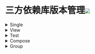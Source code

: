 # 三方依赖库版本管理[![](https://jitpack.io/v/qiushui95/LibDependency.svg)](https://jitpack.io/#qiushui95/LibDependency)
  
<details>  
<summary>Single</summary>  
  
>[AliOss](https://help.aliyun.com/document_detail/32043.html)(阿里云存储)  
>>implementation("com.aliyun.dpa:oss-android-sdk:2.9.11")  
  
>[AliPush](https://help.aliyun.com/document_detail/190009.html?spm=a2c4g.11174283.3.2.52eb6d163QVxjG)(阿里推送)  
>>implementation("com.aliyun.ams:alicloud-android-push:3.7.4")  
  
>[AndroidUtil](https://github.com/Blankj/AndroidUtilCode)(多功能工具包)  
>>implementation("com.blankj:utilcodex:1.31.0")  
  
>[Annotation](https://developer.android.com/jetpack/androidx/releases/annotation)(Annotation)  
>>implementation("androidx.annotation:annotation:1.3.0")  
  
>[Appcompat](https://developer.android.com/jetpack/androidx/releases/appcompat)  
>>implementation("androidx.appcompat:appcompat:1.4.1")  
  
>[Background](https://github.com/JavaNoober/BackgroundLibrary)(背景生成工具库)  
>>implementation("com.github.JavaNoober.BackgroundLibrary:libraryx:1.7.4")  
  
>[BasePopup](https://github.com/razerdp/BasePopup)(弹窗)  
>>implementation("io.github.razerdp:BasePopup:3.2.0")  
  
>[ColorKtx](https://github.com/JorgeCastilloPrz/AndroidColorX)(颜色帮助库)  
>>implementation("me.jorgecastillo:androidcolorx:0.2.0")  
  
>[DateTimePicker](https://github.com/loperSeven/DateTimePicker)(时间选择器)  
>>implementation("com.github.loperSeven:DateTimePicker:0.5.7")  
  
>[EasyFloat](https://github.com/princekin-f/EasyFloat)(悬浮窗)  
>>implementation("com.github.princekin-f:EasyFloat:2.0.4")  
  
>[ImagePicker](https://github.com/yangpeixing/YImagePicker)(多媒体选择库)  
>>implementation("com.ypx.yimagepicker:androidx:3.1.4")  
  
>[ImageWatcher](https://github.com/iielse/imageviewer)(图片预览框架)  
>>implementation("com.github.iielse:imageviewer:2.1.11")  
  
>[JodaTime](https://github.com/JodaOrg/joda-time)(时间处理库)  
>>implementation("joda-time:joda-time:2.10.14")  
  
>[LeakCanary](https://square.github.io/leakcanary/getting_started/)(内存泄露监控)  
>>implementation("com.squareup.leakcanary:leakcanary-android:2.9.1")  
  
>[Mmkv](https://github.com/Tencent/MMKV/blob/master/README_CN.md)(持久KV数据存储)  
>>implementation("com.tencent:mmkv-static:1.2.13")  
  
>[PermissionX](https://github.com/guolindev/PermissionX)(权限请求)  
>>implementation("com.guolindev.permissionx:permissionx:1.6.3")  
  
>[Paging](https://developer.android.com/jetpack/androidx/releases/paging)(分页请求)  
>>implementation("androidx.paging:paging-runtime-ktx:3.1.1")  
  
>[QrScanner](https://github.com/jenly1314/ZXingLite)(二维码扫描)  
>>implementation("com.github.jenly1314:zxing-lite:2.1.1")  
  
>[Startup](https://github.com/qiushui95/AndroidInitializer)(app启动初始化)  
>>implementation("com.github.qiushui95:AndroidInitializer:1.0.9")  
  
>[Store](https://github.com/dropbox/Store)(多数据源)  
>>implementation("com.dropbox.mobile.store:store4:4.0.5")  
  
>[WeChat](https://developers.weixin.qq.com/doc/oplatform/Mobile_App/Resource_Center_Homepage.html)(微信开发Sdk)  
>>implementation("com.tencent.mm.opensdk:wechat-sdk-android-without-mta:6.8.0")  
  
>[XCrash](https://github.com/iqiyi/xCrash/blob/master/README.zh-CN.md)(奔溃日志收集)  
>>implementation("com.iqiyi.xcrash:xcrash-android-lib:3.1.0")  
  
>[Profiler](https://github.com/itkacher/OkHttpProfiler)(AS OkHttp 拦截器)  
>>implementation("com.localebro:okhttpprofiler:1.0.8")  
  
>[MavenPublish](https://github.com/vanniktech/gradle-maven-publish-plugin)(Maven上传)  
>>implementation("com.vanniktech:gradle-maven-publish-plugin:0.19.0")  
  
>[Serialization](https://github.com/Kotlin/kotlinx.serialization)(Json序列化)  
>>implementation("org.jetbrains.kotlinx:kotlinx-serialization-json:1.3.2")  
  
>[Zip4J](https://github.com/srikanth-lingala/zip4j)(zip压缩相关)  
>>implementation("net.lingala.zip4j:zip4j:2.10.0")  
  
</details>  
  
<details>  
<summary>View</summary>  
  
>[AgentWeb](https://github.com/Justson/AgentWeb)(浏览器)  
>>implementation("com.github.Justson.AgentWeb:agentweb-core:v4.1.9-androidx")  
  
>[BannerView](https://github.com/xiaohaibin/XBanner/tree/androidX)(轮播控件)  
>>implementation("com.github.xiaohaibin:XBanner:androidx_v1.2.8")  
  
>[BlurView](https://github.com/Dimezis/BlurView)(高斯模糊)  
>>implementation("com.github.Dimezis:BlurView:version-2.0.0")  
  
>[BottomNavigation](https://github.com/Ashok-Varma/BottomNavigation)(底部导航)  
>>implementation("com.ashokvarma.android:bottom-navigation-bar:2.2.0")  
  
>[BottomTab](https://github.com/tyzlmjj/PagerBottomTabStrip)(底部导航)  
>>implementation("me.majiajie:pager-bottom-tab-strip:2.4.0")  
  
>[ConstraintLayout](https://developer.android.com/jetpack/androidx/releases/constraintlayout)(约束布局)  
>>implementation("androidx.constraintlayout:constraintlayout:2.1.3")  
  
>[CornerView](https://github.com/csdn-mobile/RoundView)(圆角控件)  
>>implementation("io.github.csdn-mobile:RoundView:1.7.1")  
  
>[FlexBox](https://github.com/google/flexbox-layout)(流式布局)  
>>implementation("com.google.android.flexbox:flexbox:3.0.0")  
  
>[FormatterEdit](https://github.com/dkzwm/FormatEditText)(输入格式化控件)  
>>implementation("com.github.dkzwm:fet-core:0.2.1")  
  
>[LottieView](https://github.com/airbnb/lottie-android)(动画框架)  
>>implementation("com.airbnb.android:lottie:5.1.1")  
  
>[Material](https://github.com/material-components/material-components-android)  
>>implementation("com.google.android.material:material:1.5.0")  
  
>[PdfViewer](https://github.com/barteksc/AndroidPdfViewer)(pdf查看)  
>>implementation("com.github.mhiew:android-pdf-viewer:3.2.0-beta.2")  
  
>[PhotoView](https://github.com/Baseflow/PhotoView)(图片预览)  
>>implementation("com.github.chrisbanes:PhotoView:2.3.0")  
  
>[PinView](https://github.com/ChaosLeung/PinView)(密码输入框)  
>>implementation("io.github.chaosleung:pinview:1.4.4")  
  
>[RecyclerView](https://developer.android.com/jetpack/androidx/releases/recyclerview)  
>>implementation("androidx.recyclerview:recyclerview:1.2.1")  
  
>[RecyclerViewDivider](https://github.com/fondesa/recycler-view-divider)(RecyclerView分割线)  
>>implementation("com.github.fondesa:recycler-view-divider:3.5.0")  
  
>[RecyclerViewSnap](https://github.com/rubensousa/GravitySnapHelper)(RecyclerView分割线)  
>>implementation("com.github.rubensousa:gravitysnaphelper:2.2.2")  
  
>[SwipeRefreshLayout](https://developer.android.com/jetpack/androidx/releases/swiperefreshlayout)(下拉刷新控件)  
>>implementation("androidx.swiperefreshlayout:swiperefreshlayout:1.2.0-alpha01")  
  
>[SwitchButton](https://github.com/kyleduo/SwitchButton)(开关按钮)  
>>implementation("com.kyleduo.switchbutton:library:2.1.0")  
  
>[ViewPager2](https://developer.android.com/jetpack/androidx/releases/viewpager2)  
>>implementation("androidx.viewpager2:viewpager2:1.1.0-beta01")  
  
>[TabLayout](https://github.com/angcyo/DslTabLayout)  
>>implementation("com.github.angcyo.DslTablayout:TabLayout:3.2.1")  
  
>[TabLayoutVp2](https://github.com/angcyo/DslTabLayout)  
>>implementation("com.github.angcyo.DslTablayout:ViewPager2Delegate:3.2.1")  
  
</details>  
  
<details>  
<summary>Test</summary>  
  
>[Espresso](https://mvnrepository.com/artifact/androidx.test.espresso/espresso-core)(UI自动化测试)  
>>androidTestImplementation("androidx.test.espresso:espresso-core:3.4.0")  
  
>[Junit](https://mvnrepository.com/artifact/org.junit.jupiter/junit-jupiter)(单元测试)  
>>testImplementation("org.junit.jupiter:junit-jupiter:5.8.2")  
  
>[JunitExt](https://mvnrepository.com/artifact/androidx.test.ext/junit-ktx)(单元测试扩展)  
>>testImplementation("androidx.test.ext:junit-ktx:1.1.3")  
  
</details>  
  
<details>  
<summary>Compose</summary>  
  
>[ConstraintLayout](https://developer.android.com/jetpack/androidx/releases/constraintlayout)(Compose约束布局)  
>>implementation(androidx.constraintlayout:constraintlayout-compose:1.0.0)  
  
>[NavigationAnimation](https://github.com/fornewid/material-motion-compose)(Compose导航动画)  
>>implementation(com.github.fornewid:material-motion-compose:0.8.1)  
  
>[ViewModel](https://developer.android.com/jetpack/androidx/releases/lifecycle)  
>>implementation(androidx.lifecycle:lifecycle-viewmodel-compose:2.5.0-beta01)  
  
>[Accompanist](https://github.com/google/accompanist)  
>>implementation("com.google.accompanist:accompanist-appcompat-theme:0.23.1")  
>>implementation("com.google.accompanist:accompanist-drawablepainter:0.23.1")  
>>implementation("com.google.accompanist:accompanist-flowlayout:0.23.1")  
>>implementation("com.google.accompanist:accompanist-insets:0.23.1")  
>>implementation("com.google.accompanist:accompanist-navigation-animation:0.23.1")  
>>implementation("com.google.accompanist:accompanist-navigation-material:0.23.1")  
>>implementation("com.google.accompanist:accompanist-pager:0.23.1")  
>>implementation("com.google.accompanist:accompanist-permissions:0.23.1")  
>>implementation("com.google.accompanist:accompanist-placeholder:0.23.1")  
>>implementation("com.google.accompanist:accompanist-placeholder-material:0.23.1")  
>>implementation("com.google.accompanist:accompanist-swiperefresh:0.23.1")  
>>implementation("com.google.accompanist:accompanist-systemuicontroller:0.23.1")  
  
>[Official](https://developer.android.com/jetpack/androidx/releases/compose)(Compose官方)  
>>implementation("androidx.compose.animation:animation:1.1.1")  
>>implementation("androidx.compose.compiler:compiler:1.1.1")  
>>implementation("androidx.compose.foundation:foundation:1.1.1")  
>>implementation("androidx.compose.runtime:runtime-livedata:1.1.1")  
>>implementation("androidx.compose.material:material:1.1.1")  
>>implementation("androidx.compose.material:material-icons-core:1.1.1")  
>>implementation("androidx.compose.material:material-icons-extended:1.1.1")  
>>implementation("androidx.compose.ui:ui-tooling-preview:1.1.1")  
>>androidTestImplementation("androidx.compose.ui:ui-test-junit4:1.1.1")  
>>implementation("androidx.compose.ui:ui:1.1.1")  
>>implementation("androidx.compose.ui:ui-tooling:1.1.1")  
  
</details>  
  
<details>  
<summary>Group</summary>  
  
>[Activity](https://developer.android.com/jetpack/androidx/releases/activity)  
>>implementation("androidx.activity:activity-ktx:1.5.0-beta01")  
>>implementation("androidx.activity:activity-compose:1.5.0-beta01")  
  
>[CameraX](https://developer.android.com/jetpack/androidx/releases/camera)(相机相关)  
>>implementation("androidx.camera:camera-camera2:1.1.0-beta03")  
>>implementation("androidx.camera:camera-core:1.1.0-beta03")  
>>implementation("androidx.camera:camera-lifecycle:1.1.0-beta03")  
>>implementation("androidx.camera:camera-video:1.1.0-beta03")  
>>implementation("androidx.camera:camera-view:1.1.0-beta03")  
>>implementation("androidx.camera:camera-extensions:1.1.0-beta03")  
  
>[Chucker](https://github.com/ChuckerTeam/chucker)(网络请求监控)  
>>debugImplementation("com.github.chuckerteam.chucker:library:3.5.2")  
>>releaseImplementation("com.github.chuckerteam.chucker:library-no-op:3.5.2")  
  
>[Coil](https://coil-kt.github.io/coil/README-zh/)(图片加载)  
>>implementation("io.coil-kt:coil:2.0.0-rc03")  
>>implementation("io.coil-kt:coil-compose:2.0.0-rc03")  
>>implementation("io.coil-kt:coil-svg:2.0.0-rc03")  
>>implementation("io.coil-kt:coil-gif:2.0.0-rc03")  
>>implementation("io.coil-kt:coil-video:2.0.0-rc03")  
  
>[Core](https://developer.android.com/jetpack/androidx/releases/core)  
>>implementation("androidx.core:core-ktx:1.8.0-beta01")  
>>implementation("androidx.core:core-splashscreen:1.0.0-beta02")  
  
>[Coroutines](https://github.com/Kotlin/kotlinx.coroutines)(协程)  
>>implementation("org.jetbrains.kotlinx:kotlinx-coroutines-android:1.6.1")  
>>testImplementation("org.jetbrains.kotlinx:kotlinx-coroutines-test:1.6.1")  
  
>[Download](https://github.com/AriaLyy/Aria)(下载)  
>>implementation("me.laoyuyu.aria:core:3.8.16")  
>>implementation("me.laoyuyu.aria:ftp:3.8.16")  
>>implementation("me.laoyuyu.aria:sftp:3.8.16")  
>>implementation("me.laoyuyu.aria:m3u8:3.8.16")  
>>kapt("me.laoyuyu.aria:compiler:3.8.16")  
  
>[Epoxy](https://github.com/airbnb/epoxy)  
>>implementation("com.airbnb.android:epoxy:5.0.0-beta05")  
>>ksp("com.airbnb.android:epoxy-processor:5.0.0-beta05")  
>>implementation("com.airbnb.android:epoxy-compose:5.0.0-beta05")  
>>implementation("com.airbnb.android:epoxy-glide-preloading:5.0.0-beta05")  
  
>[Fragment](https://developer.android.com/jetpack/androidx/releases/fragment)  
>>implementation("androidx.fragment:fragment-ktx:1.5.0-beta01")  
>>testImplementation("androidx.fragment:fragment-testing:1.5.0-beta01")  
  
>[Koin](https://github.com/InsertKoinIO/koin)(依赖注入库)  
>>implementation("io.insert-koin:koin-android:3.1.5")  
>>implementation("io.insert-koin:koin-core:3.1.5")  
>>implementation("io.insert-koin:koin-androidx-workmanager:3.1.5")  
>>testImplementation("io.insert-koin:koin-test-junit5:3.1.5")  
  
>[KoinBeta](https://github.com/InsertKoinIO/koin)(依赖注入库)  
>>implementation("io.insert-koin:koin-android:3.2.0-beta-1")  
>>implementation("io.insert-koin:koin-core:3.2.0-beta-1")  
>>implementation("io.insert-koin:koin-androidx-workmanager:3.2.0-beta-1")  
>>implementation("io.insert-koin:koin-androidx-navigation:3.2.0-beta-1")  
>>implementation("io.insert-koin:koin-androidx-compose:3.2.0-beta-1")  
>>testImplementation("io.insert-koin:koin-test-junit5:3.2.0-beta-1")  
>>implementation("io.insert-koin:koin-annotations:1.0.0-beta-1")  
>>implementation("io.insert-koin:koin-ksp-compiler:1.0.0-beta-1")  
  
>[Kotlin](https://github.com/JetBrains/kotlin)  
>>implementation("org.jetbrains.kotlin:kotlin-stdlib:1.6.21")  
>>implementation("org.jetbrains.kotlin:kotlin-reflect:1.6.21")  
>>implementation("org.jetbrains.kotlin:kotlin-gradle-plugin:1.6.21")  
  
>[Lifecycle](https://developer.android.com/jetpack/androidx/releases/lifecycle)  
>>implementation("androidx.lifecycle:lifecycle-common:2.5.0-beta01")  
>>implementation("androidx.lifecycle:lifecycle-livedata-ktx:2.5.0-beta01")  
>>implementation("androidx.lifecycle:lifecycle-process:2.5.0-beta01")  
>>implementation("androidx.lifecycle:lifecycle-runtime-ktx:2.5.0-beta01")  
>>implementation("androidx.lifecycle:lifecycle-viewmodel-savedstate:2.5.0-beta01")  
>>implementation("androidx.lifecycle:lifecycle-service:2.5.0-beta01")  
>>implementation("androidx.lifecycle:lifecycle-viewmodel-ktx:2.5.0-beta01")  
  
>[Mavericks](https://github.com/airbnb/mavericks)(Mavericks架构)  
>>implementation("com.airbnb.android:mavericks:2.6.1")  
>>implementation("com.airbnb.android:mavericks-compose:2.6.1")  
>>implementation("com.airbnb.android:mavericks-navigation:2.6.1")  
  
>[MoShi](https://github.com/square/moshi)(json解析库)  
>>implementation("com.squareup.moshi:moshi:1.13.0")  
>>ksp("com.squareup.moshi:moshi-kotlin-codegen:1.13.0")  
  
>[Navigation](https://developer.android.com/jetpack/androidx/releases/navigation)(导航库)  
>>implementation("androidx.navigation:navigation-fragment-ktx:2.5.0-beta01")  
>>implementation("androidx.navigation:navigation-ui-ktx:2.5.0-beta01")  
>>implementation("androidx.navigation:navigation-compose:2.5.0-beta01")  
>>testImplementation("androidx.navigation:navigation-testing:2.5.0-beta01")  
  
>[OkHttp](https://github.com/square/okhttp)  
>>implementation("com.squareup.okhttp3:okhttp:4.9.3")  
>>androidTestImplementation("com.squareup.okhttp3:mockwebserver:4.9.3")  
  
>[Paris](https://github.com/airbnb/paris)  
>>implementation("com.airbnb.android:paris:2.0.1")  
>>ksp("com.airbnb.android:paris-processor:2.0.1")  
  
>[Retrofit](https://github.com/square/retrofit)(网络请求)  
>>implementation("com.squareup.retrofit2:retrofit:2.9.0")  
>>implementation("com.squareup.retrofit2:converter-moshi:2.9.0")  
>>implementation("com.squareup.retrofit2:converter-scalars:2.9.0")  
  
>[Room](https://developer.android.com/jetpack/androidx/releases/room)(Sqlite数据库)  
>>implementation("androidx.room:room-runtime:2.4.2")  
>>implementation("androidx.room:room-ktx:2.4.2")  
>>kapt("androidx.room:room-compiler:2.4.2")  
>>testImplementation("androidx.room:room-testing:2.4.2")  
  
>[Transformer](https://github.com/wasabeef/transformers)(图片裁剪器)  
>>implementation("jp.wasabeef.transformers:core:1.0.6")  
>>implementation("jp.wasabeef.transformers:coil:1.0.6")  
>>implementation("jp.wasabeef.transformers:coil-gpu:1.0.6")  
>>implementation("jp.wasabeef.transformers:glide:1.0.6")  
>>implementation("jp.wasabeef.transformers:glide-gpu:1.0.6")  
  
>[WorkManager](https://developer.android.com/jetpack/androidx/releases/work)(任务管理器)  
>>implementation("androidx.work:work-runtime-ktx:2.7.1")  
>>testImplementation("androidx.work:work-testing:2.7.1")  
  
</details>  
  
